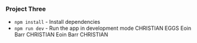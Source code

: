 ### Project Three

* `npm install` - Install dependencies
* `npm run dev` - Run the app in development mode
CHRISTIAN
EGGS
Eoin Barr
CHRISTIAN
Eoin Barr
CHRISTIAN
